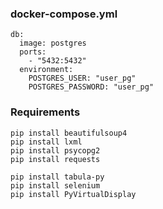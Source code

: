 

### docker-compose.yml
```shell
db:
  image: postgres
  ports:
    - "5432:5432"
  environment:
    POSTGRES_USER: "user_pg"
    POSTGRES_PASSWORD: "user_pg"
```

### Requirements
```shell
pip install beautifulsoup4
pip install lxml
pip install psycopg2
pip install requests 

pip install tabula-py
pip install selenium
pip install PyVirtualDisplay
```